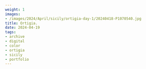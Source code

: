```yaml
---
weight: 1
images:
- /images/2024/April/sicily/ortigia-day-1/20240418-P1070540.jpg
title: Ortigia.
date: 2024-04-19
tags:
- archive
- digital
- color
- ortigia
- sicily
- portfolio
---
```


